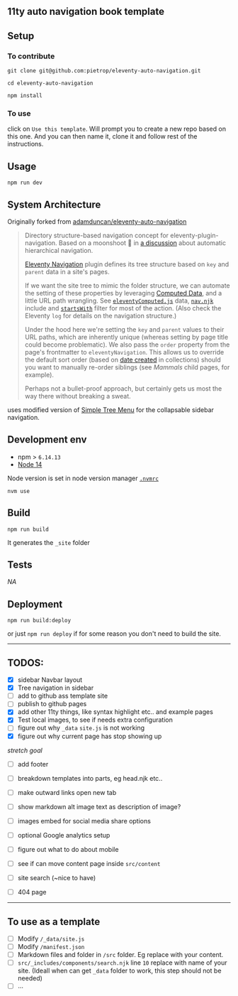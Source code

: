 ## 11ty auto navigation book template

<!-- _One liner + link to confluence page_
_Screenshot of UI - optional_ -->

## Setup

<!-- _stack - optional_
_How to build and run the code/app_ -->

### To contribute 
```
git clone git@github.com:pietrop/eleventy-auto-navigation.git
```
```
cd eleventy-auto-navigation
```

```
npm install
```

### To use

click on `Use this template`. Will prompt you to create a new repo based on this one. And you can then name it, clone it and follow rest of the instructions.

## Usage

```
npm run dev
```


## System Architecture

<!-- _High level overview of system architecture_ -->

<!-- ## Documentation

There's a [docs](./docs) folder in this repository.

[docs/notes](./docs/notes) contains dev draft notes on various aspects of the project. This would generally be converted either into ADRs or guides when ready.

[docs/adr](./docs/adr) contains [Architecture Decision Record](https://github.com/joelparkerhenderson/architecture_decision_record).

> An architectural decision record (ADR) is a document that captures an important architectural decision made along with its context and consequences.

We are using [this template for ADR](https://gist.github.com/iaincollins/92923cc2c309c2751aea6f1b34b31d95) -->

Originally forked from [adamduncan/eleventy-auto-navigation](https://github.com/adamduncan/eleventy-auto-navigation)

>Directory structure-based navigation concept for eleventy-plugin-navigation. Based on a moonshoot :rocket: in [a discussion](https://github.com/11ty/eleventy/issues/1171#issuecomment-637038522) about automatic hierarchical navigation.
>
>[Eleventy Navigation](https://www.11ty.dev/docs/plugins/navigation/) plugin defines its tree structure based on `key` and `parent` data in a site's pages.
>
>If we want the site tree to mimic the folder structure, we can automate the setting of these properties by leveraging [Computed Data](https://www.11ty.dev/docs/data-computed/#real-world-example), and a little URL path wrangling. See [`eleventyComputed.js`](https://github.com/adamduncan/eleventy-auto-navigation/blob/main/src/_data/eleventyComputed.js) data, [`nav.njk`](https://github.com/adamduncan/eleventy-auto-navigation/blob/main/src/_includes/components/nav.njk) include and [`startsWith`](https://github.com/adamduncan/eleventy-auto-navigation/blob/main/src/_11ty/filters/startsWith.js) filter for most of the action. (Also check the Eleventy `log` for details on the navigation structure.)
>
>Under the hood here we're setting the `key` and `parent` values to their URL paths, which are inherently unique (whereas setting by page title could become problematic). We also pass the `order` property from the page's frontmatter to `eleventyNavigation`. This allows us to override the default sort order (based on [date created](https://www.11ty.dev/docs/collections/#sorting) in collections) should you want to manually re-order siblings (see _Mammals_ child pages, for example).
>
>Perhaps not a bullet-proof approach, but certainly gets us most the way there without breaking a sweat.

uses modified version of [Simple Tree Menu](http://www.dynamicdrive.com/dynamicindex1/navigate1.htm) for the collapsable sidebar navigation.


## Development env

 <!-- _How to run the development environment_ -->

- npm > `6.14.13`
- [Node 14](https://nodejs.org/docs/latest-v14.x/api)

Node version is set in node version manager [`.nvmrc`](https://github.com/creationix/nvm#nvmrc)

```
nvm use
```


<!-- _Coding style convention ref optional, eg which linter to use_ -->

<!-- _Linting, github pre-push hook - optional_ -->

## Build

<!-- _How to run build_ -->

```
npm run build
```

It generates the `_site` folder

## Tests

<!-- _How to carry out tests_ -->

_NA_

## Deployment

<!-- _How to deploy the code/app into test/staging/production_ -->

```
npm run build:deploy
```

or just `npm run deploy` if for some reason you don't need to build the site.

---


## TODOS: 
- [x] sidebar Navbar layout
- [x] Tree navigation in sidebar
- [ ] add to github ass template site 
- [ ] publish to github pages
- [x] add other 11ty things, like syntax highlight etc.. and example pages 
- [x] Test local images, to see if needs extra configuration 
- [ ] figure out why `_data` `site.js` is not working
- [x] figure out why current page has stop showing up 

_stretch goal_
- [ ] add footer 
- [ ] breakdown templates into parts, eg head.njk etc..
- [ ] make outward links open new tab 
- [ ] show markdown alt image text as description of image?
- [ ] images embed for social media share options
- [ ] optional Google analytics setup 
- [ ] figure out what to do about mobile
- [ ] see if can move content page inside `src/content`
- [ ] site search (~nice to have)
- [ ] 404 page 



---

## To use as a template
- [ ] Modify `/_data/site.js`
- [ ] Modify `/manifest.json`
- [ ] Markdown files and folder in `/src` folder. Eg replace with your content.
- [ ] `src/_includes/components/search.njk` line `10` replace with name of your site. (Ideall when can get `_data` folder to work, this step should not be needed)
- [ ] ...